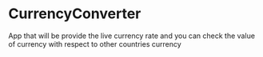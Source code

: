 # CurrencyConverter
App that will be provide the live currency rate and you can check the value of currency with respect to other countries currency
